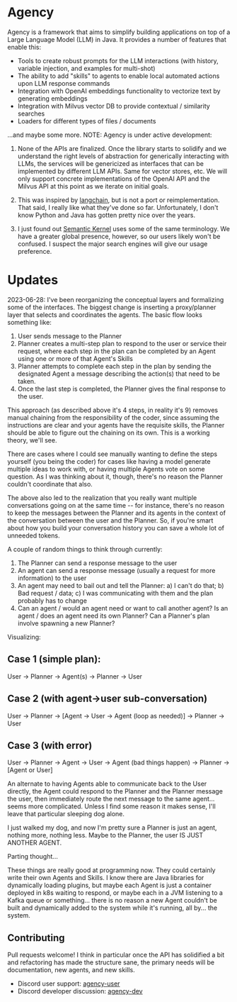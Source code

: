 # Agency

Agency is a framework that aims to simplify building applications on top of a Large Language Model (LLM) in Java.  It
provides a number of features that enable this:

- Tools to create robust prompts for the LLM interactions (with history, variable injection, and examples for multi-shot)
- The ability to add "skills" to agents to enable local automated actions upon LLM response commands
- Integration with OpenAI embeddings functionality to vectorize text by generating embeddings
- Integration with Milvus vector DB to provide contextual / similarity searches
- Loaders for different types of files / documents

...and maybe some more.  NOTE: Agency is under active development:

1. None of the APIs are finalized.  Once the library starts to solidify and we understand the right levels of abstraction
for generically interacting with LLMs, the services will be genericized as interfaces that can be implemented by different
LLM APIs.  Same for vector stores, etc.  We will only support concrete implementations of the OpenAI API and the Milvus API
at this point as we iterate on initial goals.

2. This was inspired by [langchain](https://python.langchain.com/en/latest/index.html), but is not a port or reimplementation. That
said, I really like what they've done so far.  Unfortunately, I don't know Python and Java has gotten pretty nice
over the years.

3. I just found out [Semantic Kernel](https://learn.microsoft.com/en-us/semantic-kernel/overview/) uses some of the same terminology.  We have a greater global presence, however, so our users likely won't be confused.  I suspect the major search engines will give our usage preference.

# Updates

2023-06-28: I've been reorganizing the conceptual layers and formalizing some of the interfaces.  The biggest change is inserting a proxy/planner layer that selects and coordinates the agents.  The basic flow looks something like:

1. User sends message to the Planner
2. Planner creates a multi-step plan to respond to the user or service their request, where each step in the plan can be completed by an Agent using one or more of that Agent's Skills
3. Planner attempts to complete each step in the plan by sending the designated Agent a message describing the action(s) that need to be taken.
4. Once the last step is completed, the Planner gives the final response to the user.

This approach (as described above it's 4 steps, in reality it's 9) removes manual chaining from the responsibility of the coder, since assuming the instructions are clear and your agents have the requisite skills, the Planner should be able to figure out the chaining on its own.  This is a working theory, we'll see.

There are cases where I could see manually wanting to define the steps yourself (you being the coder) for cases like having a model generate multiple ideas to work with, or having multiple Agents vote on some question.  As I was thinking about it, though, there's no reason the Planner couldn't coordinate that also.

The above also led to the realization that you really want multiple conversations going on at the same time -- for instance, there's no reason to keep the messages between the Planner and its agents in the context of the conversation between the user and the Planner.  So, if you're smart about how you build your conversation history you can save a whole lot of unneeded tokens.

A couple of random things to think through currently:
1. The Planner can send a response message to the user
2. An agent can send a response message (usually a request for more information) to the user
3. An agent may need to bail out and tell the Planner: a) I can't do that; b) Bad request / data; c) I was communicating with them and the plan probably has to change
4. Can an agent / would an agent need or want to call another agent?  Is an agent / does an agent need its own Planner?  Can a Planner's plan involve spawning a new Planner?

Visualizing:

Case 1 (simple plan):
-
User -> Planner -> Agent(s) -> Planner -> User

Case 2 (with agent->user sub-conversation)
-
User -> Planner -> \[Agent -> User -> Agent (loop as needed)\] -> Planner -> User

Case 3 (with error)
-
User -> Planner -> Agent -> User -> Agent (bad things happen) -> Planner -> \[Agent or User\]

An alternate to having Agents able to communicate back to the User directly, the Agent could respond to the Planner and the Planner message the user, then immediately route the next message to the same agent...  seems more complicated.  Unless I find some reason it makes sense, I'll leave that particular sleeping dog alone.

I just walked my dog, and now I'm pretty sure a Planner is just an agent, nothing more, nothing less.  Maybe to the Planner, the user IS JUST ANOTHER AGENT.

Parting thought...  

These things are really good at programming now.  They could certainly write their own Agents and Skills.  I know there are Java libraries for dynamically loading plugins, but maybe each Agent is just a container deployed in k8s waiting to respond, or maybe each in a JVM listening to a Kafka queue or something...  there is no reason a new Agent couldn't be built and dynamically added to the system while it's running, all by... the system.

## Contributing
 
 Pull requests welcome!  I think in particular once the API has solidified a bit and refactoring has made the structure sane, the 
 primary needs will be documentation, new agents, and new skills.
 
 - Discord user support: [agency-user](https://discord.com/channels/1102704021342519368/1102704226561441832)
 - Discord developer discussion: [agency-dev](https://discord.com/channels/1102704021342519368/1102704258471710783)
 
